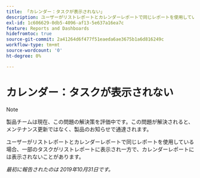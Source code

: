 ```yaml
---
title: 「カレンダー：タスクが表示されない」
description: ユーザーがリストレポートとカレンダーレポートで同じレポートを使用している場合、一部のタスクがリストレポートに表示され一方で、カレンダーレポートには表示されないことがあります。
exl-id: 1c606629-0db5-4096-af13-5e637a16ea7c
feature: Reports and Dashboards
hidefromtoc: true
source-git-commit: 2a41264d6f477f51eaeda6ae3675b1a6d816249c
workflow-type: tm+mt
source-wordcount: '0'
ht-degree: 0%

---
```


# カレンダー：タスクが表示されない

>[!NOTE]
>
>製品チームは現在、この問題の解決策を評価中です。この問題が解決されると、メンテナンス更新ではなく、製品のお知らせで通達されます。

ユーザーがリストレポートとカレンダーレポートで同じレポートを使用している場合、一部のタスクがリストレポートに表示され一方で、カレンダーレポートには表示されないことがあります。

_最初に報告されたのは 2019年10月31日です。_
